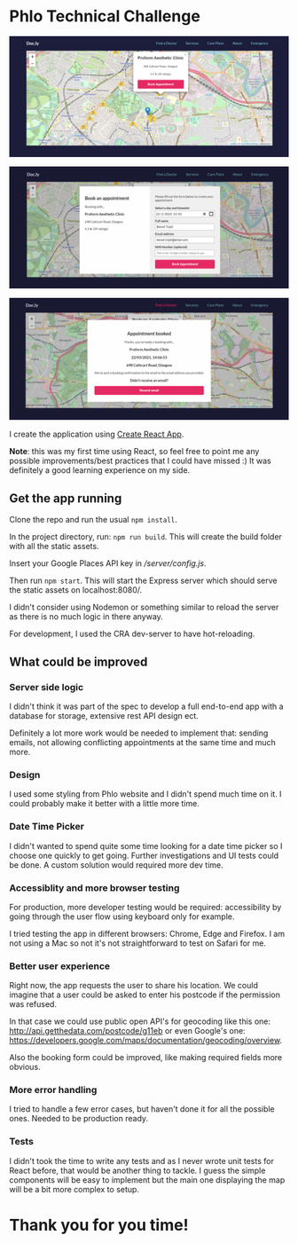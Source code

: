 # Phlo Technical Challenge

![Map with markers and opened popup](screenshots/docly-popup.png)

![Booking form dialog](screenshots/docly-booking-form.png)

![Booking confirmation dialog](screenshots/docly-confirmation.png)

I create the application using [Create React App](https://github.com/facebook/create-react-app).

**Note**: this was my first time using React, so feel free to point me any possible improvements/best practices that I could have missed :)
It was definitely a good learning experience on my side.

## Get the app running

Clone the repo and run the usual `npm install`.

In the project directory, run: `npm run build`.
This will create the build folder with all the static assets.

Insert your Google Places API key in _/server/config.js_.

Then run `npm start`.
This will start the Express server which should serve the static assets on localhost:8080/.

I didn't consider using Nodemon or something similar to reload the server as there is no much logic in there anyway.

For development, I used the CRA dev-server to have hot-reloading.

## What could be improved

### Server side logic

I didn't think it was part of the spec to develop a full end-to-end app with a database for storage, extensive rest API design ect.

Definitely a lot more work would be needed to implement that: sending emails, not allowing conflicting appointments at the same time and much more.

### Design

I used some styling from Phlo website and I didn't spend much time on it. I could probably make it better with a little more time.

### Date Time Picker

I didn't wanted to spend quite some time looking for a date time picker so I choose one quickly to get going. Further investigations and UI tests could be done. A custom solution would required more dev time.

### Accessiblity and more browser testing

For production, more developer testing would be required: accessibility by going through the user flow using keyboard only for example.

I tried testing the app in different browsers: Chrome, Edge and Firefox. I am not using a Mac so not it's not straightforward to test on Safari for me.

### Better user experience

Right now, the app requests the user to share his location. We could imagine that a user could be asked to enter his postcode if the permission was refused.

In that case we could use public open API's for geocoding like this one: http://api.getthedata.com/postcode/g11eb or even Google's one: https://developers.google.com/maps/documentation/geocoding/overview.

Also the booking form could be improved, like making required fields more obvious.

### More error handling

I tried to handle a few error cases, but haven't done it for all the possible ones. Needed to be production ready.

### Tests

I didn't took the time to write any tests and as I never wrote unit tests for React before, that would be another thing to tackle. I guess the simple components will be easy to implement but the main one displaying the map will be a bit more complex to setup.

# Thank you for you time!
